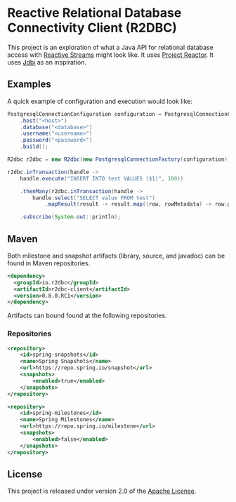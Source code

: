 # Reactive Relational Database Connectivity Client (R2DBC)
This project is an exploration of what a Java API for relational database access with [Reactive Streams][rs] might look like.  It uses [Project Reactor][pr].  It uses [Jdbi][jd] as an inspiration.

[jd]: http://jdbi.org
[pr]: https://projectreactor.io
[rs]: https://www.reactive-streams.org

## Examples
A quick example of configuration and execution would look like:

```java
PostgresqlConnectionConfiguration configuration = PostgresqlConnectionConfiguration.builder()
    .host("<host>")
    .database("<database>")
    .username("<username>")
    .password("<password>")
    .build();

R2dbc r2dbc = new R2dbc(new PostgresqlConnectionFactory(configuration));

r2dbc.inTransaction(handle ->
    handle.execute("INSERT INTO test VALUES ($1)", 100))

    .thenMany(r2dbc.inTransaction(handle ->
        handle.select("SELECT value FROM test")
            .mapResult(result -> result.map((row, rowMetadata) -> row.get("value", Integer.class)))))

    .subscribe(System.out::println);
```

## Maven
Both milestone and snapshot artifacts (library, source, and javadoc) can be found in Maven repositories.

```xml
<dependency>
  <groupId>io.r2dbc</groupId>
  <artifactId>r2dbc-client</artifactId>
  <version>0.8.0.RC1</version>
</dependency>
```

Artifacts can bound found at the following repositories.

### Repositories
```xml
<repository>
    <id>spring-snapshots</id>
    <name>Spring Snapshots</name>
    <url>https://repo.spring.io/snapshot</url>
    <snapshots>
        <enabled>true</enabled>
    </snapshots>
</repository>
```

```xml
<repository>
    <id>spring-milestones</id>
    <name>Spring Milestones</name>
    <url>https://repo.spring.io/milestone</url>
    <snapshots>
        <enabled>false</enabled>
    </snapshots>
</repository>
```

## License
This project is released under version 2.0 of the [Apache License][l].

[l]: https://www.apache.org/licenses/LICENSE-2.0
